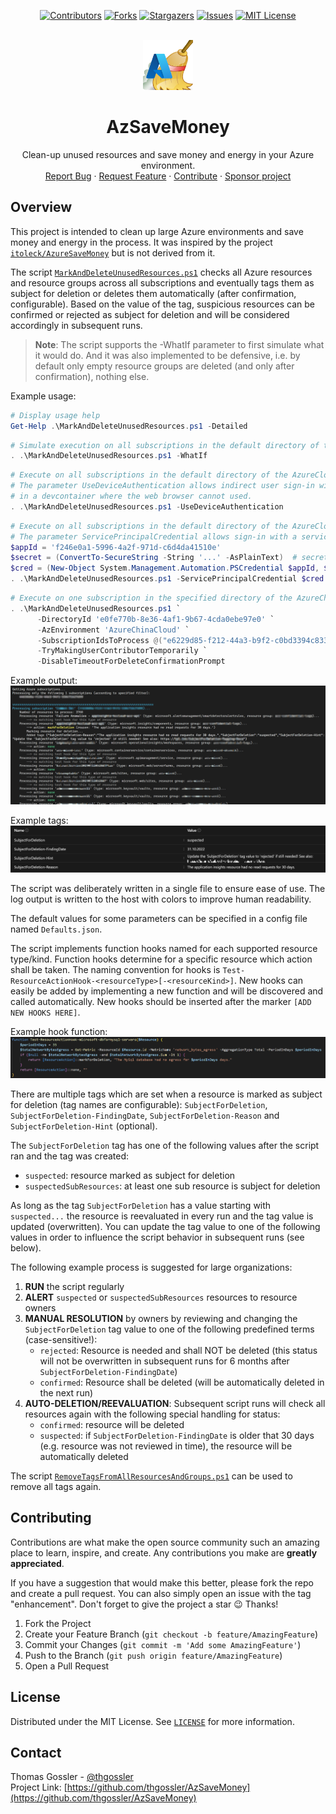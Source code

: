 <!-- SHIELDS -->
<div align="center">

[![Contributors][contributors-shield]][contributors-url]
[![Forks][forks-shield]][forks-url]
[![Stargazers][stars-shield]][stars-url]
[![Issues][issues-shield]][issues-url]
[![MIT License][license-shield]][license-url]

</div>

<!-- PROJECT LOGO -->
<br />
<div align="center">
  <a href="https://github.com/thgossler/AzSaveMoney">
    <img src="images/logo.png" alt="Logo" width="80" height="80">
  </a>

  <h1 align="center">AzSaveMoney</h1>

  <p align="center">
    Clean-up unused resources and save money and energy in your Azure environment.
    <br />
    <a href="https://github.com/thgossler/AzSaveMoney/issues">Report Bug</a>
    ·
    <a href="https://github.com/thgossler/AzSaveMoney/issues">Request Feature</a>
    ·
    <a href="https://github.com/thgossler/AzSaveMoney#contributing">Contribute</a>
    ·
    <a href="https://github.com/sponsors/thgossler">Sponsor project</a>
  </p>
</div>


## Overview

This project is intended to clean up large Azure environments and save money and energy in the process. It was inspired by the project [`itoleck/AzureSaveMoney`](https://github.com/itoleck/AzureSaveMoney) but is not derived from it.

The script [`MarkAndDeleteUnusedResources.ps1`](MarkAndDeleteUnusedResources.ps1) checks all Azure resources and resource groups across all subscriptions and eventually tags them as subject for deletion or deletes them automatically (after confirmation, configurable). Based on the value of the tag, suspicious resources can be confirmed or rejected as subject for deletion and will be considered accordingly in subsequent runs.

> **Note**: The script supports the -WhatIf parameter to first simulate what it would do. And it was also implemented to be defensive, i.e. by default only empty resource groups are deleted (and only after confirmation), nothing else.

Example usage:
```powershell
# Display usage help
Get-Help .\MarkAndDeleteUnusedResources.ps1 -Detailed
```

```powershell
# Simulate execution on all subscriptions in the default directory of the AzureCloud environment
. .\MarkAndDeleteUnusedResources.ps1 -WhatIf
```

```powershell
# Execute on all subscriptions in the default directory of the AzureCloud environment.
# The parameter UseDeviceAuthentication allows indirect user sign-in with device code, e.g.
# in a devcontainer where the web browser cannot used.
. .\MarkAndDeleteUnusedResources.ps1 -UseDeviceAuthentication
```

```powershell
# Execute on all subscriptions in the default directory of the AzureCloud environment.
# The parameter ServicePrincipalCredential allows sign-in with a service principal.
$appId = 'f246e0a1-5996-4a2f-971d-c6d4da41510e'
$secret = (ConvertTo-SecureString -String '...' -AsPlainText)  # secret must not be in source code, just for illustration!
$cred = (New-Object System.Management.Automation.PSCredential $appId, $secret)
. .\MarkAndDeleteUnusedResources.ps1 -ServicePrincipalCredential $cred
```

```powershell
# Execute on one subscription in the specified directory of the AzureChinaCloud environment
. .\MarkAndDeleteUnusedResources.ps1 `
      -DirectoryId 'e0fe770b-8e36-4af1-9b67-4cda0ebe97e0' `
      -AzEnvironment 'AzureChinaCloud' `
      -SubscriptionIdsToProcess @("e6229d85-f212-44a3-b9f2-c0bd3394c833") `
      -TryMakingUserContributorTemporarily `
      -DisableTimeoutForDeleteConfirmationPrompt
```

Example output:
![Example output](images/Screenshot.png)

Example tags:
![Example tags](images/Screenshot4.png)

The script was deliberately written in a single file to ensure ease of use. The log output is written to the host with colors to improve human readability.

The default values for some parameters can be specified in a config file named `Defaults.json`.

The script implements function hooks named for each supported resource type/kind. Function hooks determine for a specific resource which action shall be taken. The naming convention for hooks is `Test-ResourceActionHook-<resourceType>[-<resourceKind>]`. New hooks can easily be added by implementing a new function and will be discovered and called automatically. New hooks should be inserted after the marker `[ADD NEW HOOKS HERE]`.

Example hook function:
![Example hook function](images/Screenshot3.png)

There are multiple tags which are set when a resource is marked as  subject for deletion (tag names are configurable):
`SubjectForDeletion`,
`SubjectForDeletion-FindingDate`,
`SubjectForDeletion-Reason` and
`SubjectForDeletion-Hint` (optional).

The `SubjectForDeletion` tag has one of the following values after the script ran and the tag was created:
- `suspected`: resource marked as subject for deletion
- `suspectedSubResources`: at least one sub resource is subject for deletion

As long as the tag `SubjectForDeletion` has a value starting with `suspected...` the resource is reevaluated in every run and the tag value is updated (overwritten). You can update the tag value to one of the following values in order to influence the script behavior in subsequent runs (see below).

The following example process is suggested for large organizations:

1. **RUN** the script regularly
2. **ALERT** `suspected` or `suspectedSubResources` resources to resource owners
3. **MANUAL RESOLUTION** by owners by reviewing and changing the `SubjectForDeletion` tag value to one of the following predefined terms (case-sensitive!):
   - `rejected`: Resource is needed and shall NOT be deleted (this status will not be overwritten in subsequent runs for 6 months after `SubjectForDeletion-FindingDate`)
   - `confirmed`: Resource shall be deleted (will be automatically deleted in the next run)
4. **AUTO-DELETION/REEVALUATION**: Subsequent script runs will check all resources again with the following special handling for status:
   - `confirmed`: resource will be deleted
   - `suspected`: if `SubjectForDeletion-FindingDate` is older that 30 days (e.g. resource was not reviewed in time), the resource will be automatically deleted

The script [`RemoveTagsFromAllResourcesAndGroups.ps1`](RemoveTagsFromAllResourcesAndGroups.ps1) can be used to remove all tags again.


## Contributing

Contributions are what make the open source community such an amazing place to learn, inspire, and create. Any contributions you make are **greatly appreciated**.

If you have a suggestion that would make this better, please fork the repo and create a pull request. You can also simply open an issue with the tag "enhancement".
Don't forget to give the project a star :wink: Thanks!

1. Fork the Project
2. Create your Feature Branch (`git checkout -b feature/AmazingFeature`)
3. Commit your Changes (`git commit -m 'Add some AmazingFeature'`)
4. Push to the Branch (`git push origin feature/AmazingFeature`)
5. Open a Pull Request


## License

Distributed under the MIT License. See [`LICENSE`](https://github.com/thgossler/AzSaveMoney/blob/main/LICENSE) for more information.


## Contact

Thomas Gossler - [@thgossler](https://twitter.com/thgossler)<br/>
Project Link: [https://github.com/thgossler/AzSaveMoney](https://github.com/thgossler/AzSaveMoney)


<!-- MARKDOWN LINKS & IMAGES (https://www.markdownguide.org/basic-syntax/#reference-style-links) -->
[contributors-shield]: https://img.shields.io/github/contributors/thgossler/AzSaveMoney.svg
[contributors-url]: https://github.com/thgossler/AzSaveMoney/graphs/contributors
[forks-shield]: https://img.shields.io/github/forks/thgossler/AzSaveMoney.svg
[forks-url]: https://github.com/thgossler/AzSaveMoney/network/members
[stars-shield]: https://img.shields.io/github/stars/thgossler/AzSaveMoney.svg
[stars-url]: https://github.com/thgossler/AzSaveMoney/stargazers
[issues-shield]: https://img.shields.io/github/issues/thgossler/AzSaveMoney.svg
[issues-url]: https://github.com/thgossler/AzSaveMoney/issues
[license-shield]: https://img.shields.io/github/license/thgossler/AzSaveMoney.svg
[license-url]: https://github.com/thgossler/AzSaveMoney/blob/main/LICENSE
